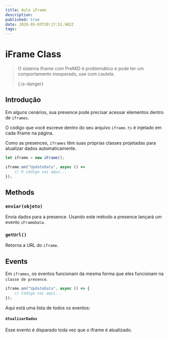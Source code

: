 ```yaml
---
title: Aula iFrame
description:
published: true
date: 2020-05-03T20:17:51.982Z
tags:
---
```


# iFrame Class
> O sistema iframe com PreMiD é problemático e pode ter um comportamento inesperado, use com cautela. 
> 
> {.is-danger}

## Introdução

Em alguns cenários, sua presence pode precisar acessar elementos dentro de `iframes`.

O código que você escreve dentro do seu arquivo `iframe.ts` é injetado em cada iframe na página.

Como as presences, `iframes` têm suas próprias classes projetadas para atualizar dados automaticamente.

```typescript
let iframe = new iFrame();

iframe.on("UpdateData", async () =>
    // O código vai aqui...
});
```

## Methods

### `enviar(objeto)`
Envia dados para a presence. Usando este método a presence lançará um evento `iFrameData`.

### `getUrl()`
Retorna a URL do `iframe`.

## Events
Em `iframes`, os eventos funcionam da mesma forma que eles funcionam na `classe de presence`.

```typescript
iframe.on("UpdateData", async () => {
    // Código vai aqui...
});
```

Aqui está uma lista de todos os eventos:

#### `AtualizarDados`

Esse evento é disparado toda vez que o iframe é atualizado.